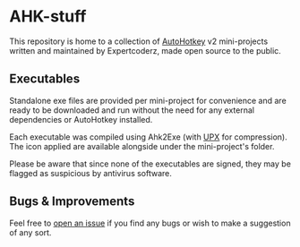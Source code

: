 # AHK-stuff

This repository is home to a collection of [AutoHotkey](https://www.autohotkey.com/) v2 mini-projects written and maintained by Expertcoderz, made open source to the public.

## Executables

Standalone exe files are provided per mini-project for convenience and are ready to be downloaded and run without the need for any external dependencies or AutoHotkey installed.

Each executable was compiled using Ahk2Exe (with [UPX](https://upx.github.io/) for compression). The icon applied are available alongside under the mini-project's folder.

Please be aware that since none of the executables are signed, they may be flagged as suspicious by antivirus software.

## Bugs & Improvements

Feel free to [open an issue](https://github.com/Expertcoderz/AHK-stuff/issues/new/choose) if you find any bugs or wish to make a suggestion of any sort.
